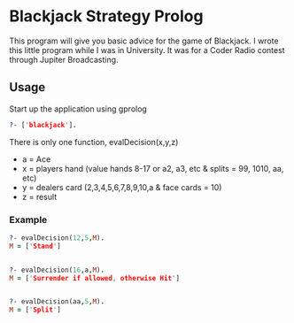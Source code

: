 # Blackjack Strategy Prolog

This program will give you basic advice for the game of Blackjack. I wrote this little program while I was in University. It was for a Coder Radio contest through Jupiter Broadcasting.

## Usage

Start up the application using gprolog

```prolog
?- ['blackjack'].
```

There is only one function, evalDecision(x,y,z)

- a = Ace
- x = players hand (value hands 8-17 or a2, a3, etc & splits = 99, 1010, aa, etc)
- y = dealers card (2,3,4,5,6,7,8,9,10,a & face cards = 10)
- z = result

### Example

```prolog
?- evalDecision(12,5,M).
M = ['Stand']


?- evalDecision(16,a,M).
M = ['Surrender if allowed, otherwise Hit']


?- evalDecision(aa,5,M).
M = ['Split']
```
